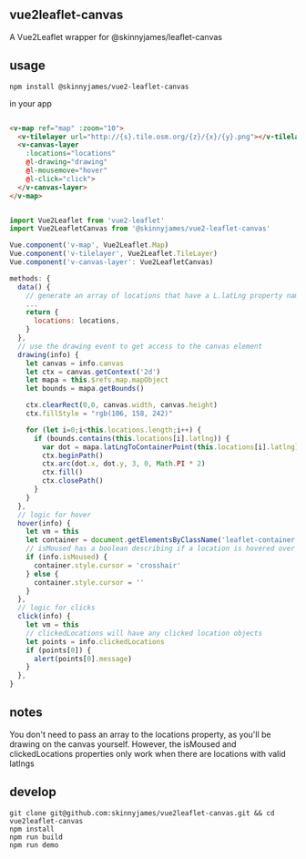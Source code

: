 ## vue2leaflet-canvas

A Vue2Leaflet wrapper for @skinnyjames/leaflet-canvas

## usage

```
npm install @skinnyjames/vue2-leaflet-canvas

```

in your app

```html

<v-map ref="map" :zoom="10">
  <v-tilelayer url="http://{s}.tile.osm.org/{z}/{x}/{y}.png"></v-tilelayer>
  <v-canvas-layer
    :locations="locations"
    @l-drawing="drawing"
    @l-mousemove="hover"
    @l-click="click">
  </v-canvas-layer>
</v-map>

```

```javascript

import Vue2Leaflet from 'vue2-leaflet'
import Vue2LeafletCanvas from '@skinnyjames/vue2-leaflet-canvas'

Vue.component('v-map', Vue2Leaflet.Map)
Vue.component('v-tilelayer', Vue2Leaflet.TileLayer)
Vue.component('v-canvas-layer': Vue2LeafletCanvas)

methods: {
  data() {
    // generate an array of locations that have a L.latLng property named "latlng"
    ...
    return {
      locations: locations,
    }
  },
  // use the drawing event to get access to the canvas element
  drawing(info) {
    let canvas = info.canvas
    let ctx = canvas.getContext('2d')
    let mapa = this.$refs.map.mapObject
    let bounds = mapa.getBounds()

    ctx.clearRect(0,0, canvas.width, canvas.height)
    ctx.fillStyle = "rgb(106, 158, 242)"

    for (let i=0;i<this.locations.length;i++) {
      if (bounds.contains(this.locations[i].latlng)) {
        var dot = mapa.latLngToContainerPoint(this.locations[i].latlng)
        ctx.beginPath() 
        ctx.arc(dot.x, dot.y, 3, 0, Math.PI * 2)
        ctx.fill()
        ctx.closePath()
      }  
    }
  },
  // logic for hover
  hover(info) {
    let vm = this
    let container = document.getElementsByClassName('leaflet-container')[0]
    // isMoused has a boolean describing if a location is hovered over
    if (info.isMoused) {
      container.style.cursor = 'crosshair'
    } else {
      container.style.cursor = ''
    }
  },
  // logic for clicks
  click(info) {
    let vm = this
    // clickedLocations will have any clicked location objects
    let points = info.clickedLocations
    if (points[0]) {
      alert(points[0].message)
    }
  },
}

```

## notes

You don't need to pass an array to the locations property, as you'll be drawing on the canvas yourself.
However, the isMoused and clickedLocations properties only work when there are locations with valid latlngs

## develop

```
git clone git@github.com:skinnyjames/vue2leaflet-canvas.git && cd vue2leaflet-canvas
npm install
npm run build
npm run demo
```

